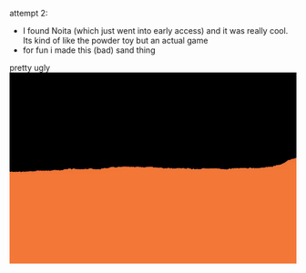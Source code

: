 attempt 2:
- I found Noita (which just went into early access) and it was really cool. Its kind of like the powder toy but an actual game
- for fun i made this (bad) sand thing

pretty ugly  
![recording](https://github.com/BradFeng02/pew-pew-game/raw/attempt-2/recordings/recording.gif)
